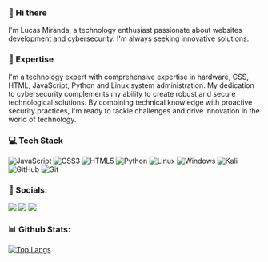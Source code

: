 ### 👋 Hi there 
I'm Lucas Miranda, a technology enthusiast passionate about websites development and cybersecurity. I'm always seeking innovative solutions.

### 🚀 Expertise
I'm a technology expert with comprehensive expertise in hardware, CSS, HTML, JavaScript, Python and Linux system administration. My dedication to cybersecurity complements my ability to create robust and secure technological solutions. By combining technical knowledge with proactive security practices, I'm ready to tackle challenges and drive innovation in the world of technology.

### 💻 Tech Stack
![JavaScript](https://img.shields.io/badge/javascript-%23323330.svg?style=for-the-badge&logo=javascript&logoColor=%23F7DF1E) ![CSS3](https://img.shields.io/badge/css3-%231572B6.svg?style=for-the-badge&logo=css3&logoColor=white) ![HTML5](https://img.shields.io/badge/html5-%23E34F26.svg?style=for-the-badge&logo=html5&logoColor=white) ![Python](https://img.shields.io/badge/python-3670A0?style=for-the-badge&logo=python&logoColor=ffdd54) ![Linux](https://img.shields.io/badge/Linux-FCC624?style=for-the-badge&logo=linux&logoColor=black) ![Windows](https://img.shields.io/badge/Windows-0078D6?style=for-the-badge&logo=windows&logoColor=white) ![Kali](https://img.shields.io/badge/Kali-268BEE?style=for-the-badge&logo=kalilinux&logoColor=white) ![GitHub](https://img.shields.io/badge/github-%23121011.svg?style=for-the-badge&logo=github&logoColor=white) ![Git](https://img.shields.io/badge/git-%23F05033.svg?style=for-the-badge&logo=git&logoColor=white)

### 📱 Socials:
<a href="https://www.linkedin.com/in/lucascdsm/" target="_blank"><img src="https://img.shields.io/badge/LinkedIn-0077B5?style=for-the-badge&logo=linkedin&logoColor=white" target="_blank"></a>
<a href="https://www.tiktok.com/@tech.miranda" target="_blank"><img src="https://img.shields.io/badge/TikTok-000000?style=for-the-badge&logo=tiktok&logoColor=white" target="_blank"></a>
<a href="https://www.instagram.com/lucas.cdsm/" target="_blank"><img src="https://img.shields.io/badge/Instagram-E4405F?style=for-the-badge&logo=instagram&logoColor=white" target="_blank"></a>

### 📊 Github Stats:
[![Top Langs](https://github-readme-stats.vercel.app/api/top-langs/?username=lucascdsm&layout=donut&theme=tokyonight)](https://github.com/lucascdsm/github-readme-stats)
